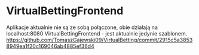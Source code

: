 # VirtualBettingFrontend
Aplikacje aktualnie nie są ze sobą połączone, obie działają na localhost:8080
VirtualBettingFrontend - jest aktualnie jedynie szablonem. 
https://github.com/TomaszGajewski09/VirtualBetting/commit/2915c5a38538949ea1f20c169046ab4885ef36d4
